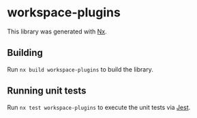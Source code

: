 # workspace-plugins

This library was generated with [Nx](https://nx.dev).

## Building

Run `nx build workspace-plugins` to build the library.

## Running unit tests

Run `nx test workspace-plugins` to execute the unit tests via [Jest](https://jestjs.io).
